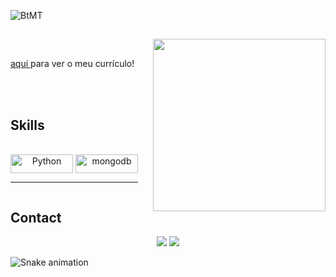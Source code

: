 ![BtMT](https://user-images.githubusercontent.com/93220185/185973848-e14e1299-435c-4574-9c0f-54e4ceaafa26.gif)
## 
## 

<img align="right" width="276" src="https://media0.giphy.com/media/SXxI9NlwvYiY3bRsck/giphy.gif?cid=ecf05e47yiz97uakrpyqctmt33ozckgwgwqbrksxsolg5bpl&rid=giphy.gif&ct=g" />
<br>

<div>
   <ul>
    
   </ul>
   <p> 
      <a href="https://www.canva.com/design/DAEm51SJxHQ/mApgAoxT5nJFLt7Z7EfjRA/view?utm_content=DAEm51SJxHQ&utm_campaign=designshare&utm_medium=link&utm_source=sharebutton"           target="_blank">
         aqui
      </a>
      para ver o meu currículo!
   </p>
</div>
 
 <br><br>
 ## Skills
 
<div align="center" style="display: inline-block"><br>  

   <img align="center" alt="Python" height="30" width="100" src="https://img.shields.io/badge/Python-FFD43B?style=for-the-badge&logo=python&logoColor=blue">
   
 
 <img align="center" alt="mongodb" height="30" width="100" src="https://img.shields.io/badge/MongoDB-4EA94B?style=for-the-badge&logo=mongodb&logoColor=white">
  
   <hr>
 
   
</div>
  
  ## Contact
 
<div align="center"> 
  <a href="https://mail.google.com/mail/?view=cm&fs=1&to=ifist8257@gmail.com"><img src="https://img.shields.io/badge/Gmail-D14836?style=for-the-badge&logo=gmail&logoColor=white"/></a>
  <a href="https://www.linkedin.com/in/savino-capelluto/"><img src="https://img.shields.io/badge/LinkedIn-0077B5?style=for-the-badge&logo=linkedin&logoColor=white"/></a> 
   
 </div>
 
 <p align="center"> 

  ![Snake animation](https://github.com/danielbped/danielbped/blob/output/github-contribution-grid-snake.svg)
 </p>
